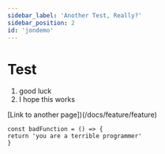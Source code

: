 ```yaml
---
sidebar_label: 'Another Test, Really?'
sidebar_position: 2
id: 'jondemo'
---
```



# Test


1. good luck 
1. I hope this works

[Link to another page])(/docs/feature/feature)

```
const badFunction = () => {
return 'you are a terrible programmer' 
}
```
